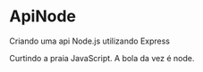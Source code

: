 # ApiNode
Criando uma api Node.js utilizando Express


Curtindo a praia JavaScript. A bola da vez é node.
